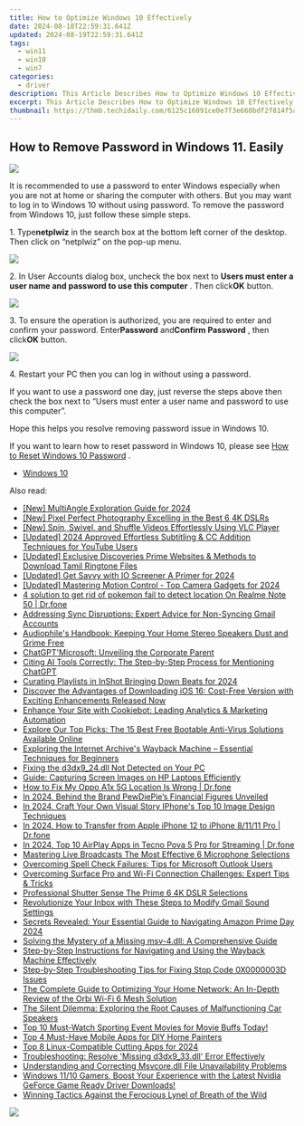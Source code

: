 ```yaml
---
title: How to Optimize Windows 10 Effectively
date: 2024-08-18T22:59:31.641Z
updated: 2024-08-19T22:59:31.641Z
tags:
  - win11
  - win10
  - win7
categories:
  - driver
description: This Article Describes How to Optimize Windows 10 Effectively
excerpt: This Article Describes How to Optimize Windows 10 Effectively
thumbnail: https://thmb.techidaily.com/6125c16091ce0e7f3e660bdf2f814f5a9cf410ddebad9670bd4cad45f7263474.jpg
---
```


## How to Remove Password in Windows 11. Easily

![](https://images.drivereasy.com/wp-content/uploads/2017/04/img_58e5bf033fa9e.jpg)

 It is recommended to use a password to enter Windows especially when you are not at home or sharing the computer with others. But you may want to log in to Windows 10 without using password. To remove the password from Windows 10, just follow these simple steps.

 1\. Type**netplwiz** in the search box at the bottom left corner of the desktop. Then click on “netplwiz” on the pop-up menu.

![](https://images.drivereasy.com/wp-content/uploads/2016/12/img_585a402340830.png)

 2\. In User Accounts dialog box, uncheck the box next to **Users must enter a user name and password to use this computer** . Then click**OK** button.

![](https://images.drivereasy.com/wp-content/uploads/2016/12/img_585a40e4d9472.png)

 3\. To ensure the operation is authorized, you are required to enter and confirm your password. Enter**Password** and**Confirm Password** , then click**OK** button.

![](https://images.drivereasy.com/wp-content/uploads/2016/12/img_585a417e5b5f5.png)

4\. Restart your PC then you can log in without using a password.

 If you want to use a password one day, just reverse the steps above then check the box next to “Users must enter a user name and password to use this computer”.

Hope this helps you resolve removing password issue in Windows 10.

 If you want to learn how to reset password in Windows 10, please see [How to Reset Windows 10 Password](https://tools.techidaily.com/drivereasy/download/) .

* [Windows 10](https://tools.techidaily.com/drivereasy/download/)

<ins class="adsbygoogle"
     style="display:block"
     data-ad-format="autorelaxed"
     data-ad-client="ca-pub-7571918770474297"
     data-ad-slot="1223367746"></ins>



<ins class="adsbygoogle"
     style="display:block"
     data-ad-client="ca-pub-7571918770474297"
     data-ad-slot="8358498916"
     data-ad-format="auto"
     data-full-width-responsive="true"></ins>

<span class="atpl-alsoreadstyle">Also read:</span>
<div><ul>
<li><a href="https://on-screen-recording.techidaily.com/new-multiangle-exploration-guide-for-2024/"><u>[New] MultiAngle Exploration Guide for 2024</u></a></li>
<li><a href="https://fox-boxes.techidaily.com/new-pixel-perfect-photography-excelling-in-the-best-6-4k-dslrs/"><u>[New] Pixel Perfect Photography  Excelling in the Best 6 4K DSLRs</u></a></li>
<li><a href="https://digital-screen-recording.techidaily.com/new-spin-swivel-and-shuffle-videos-effortlessly-using-vlc-player/"><u>[New] Spin, Swivel, and Shuffle Videos Effortlessly Using VLC Player</u></a></li>
<li><a href="https://youtube-sure.techidaily.com/ed-2024-approved-effortless-subtitling-and-cc-addition-techniques-for-youtube-users/"><u>[Updated] 2024 Approved  Effortless Subtitling & CC Addition Techniques for YouTube Users</u></a></li>
<li><a href="https://fox-boxes.techidaily.com/updated-exclusive-discoveries-prime-websites-and-methods-to-download-tamil-ringtone-files/"><u>[Updated] Exclusive Discoveries  Prime Websites & Methods to Download Tamil Ringtone Files</u></a></li>
<li><a href="https://screen-video-capture.techidaily.com/updated-get-savvy-with-io-screener-a-primer-for-2024/"><u>[Updated] Get Savvy with IO Screener  A Primer for 2024</u></a></li>
<li><a href="https://youtube-tips.techidaily.com/ed-mastering-motion-control-top-camera-gadgets-for-2024/"><u>[Updated] Mastering Motion Control - Top Camera Gadgets for 2024</u></a></li>
<li><a href="https://pokemon-go-android.techidaily.com/4-solution-to-get-rid-of-pokemon-fail-to-detect-location-on-realme-note-50-drfone-by-drfone-virtual-android/"><u>4 solution to get rid of pokemon fail to detect location On Realme Note 50 | Dr.fone</u></a></li>
<li><a href="https://tech-renaissance.techidaily.com/addressing-sync-disruptions-expert-advice-for-non-syncing-gmail-accounts/"><u>Addressing Sync Disruptions: Expert Advice for Non-Syncing Gmail Accounts</u></a></li>
<li><a href="https://tech-renaissance.techidaily.com/audiophiles-handbook-keeping-your-home-stereo-speakers-dust-and-grime-free/"><u>Audiophile's Handbook: Keeping Your Home Stereo Speakers Dust and Grime Free</u></a></li>
<li><a href="https://tech-renaissance.techidaily.com/chatgptmicrosoft-unveiling-the-corporate-parent/"><u>ChatGPT'Microsoft: Unveiling the Corporate Parent</u></a></li>
<li><a href="https://tech-renaissance.techidaily.com/citing-ai-tools-correctly-the-step-by-step-process-for-mentioning-chatgpt/"><u>Citing AI Tools Correctly: The Step-by-Step Process for Mentioning ChatGPT</u></a></li>
<li><a href="https://article-files.techidaily.com/curating-playlists-in-inshot-bringing-down-beats-for-2024/"><u>Curating Playlists in InShot  Bringing Down Beats for 2024</u></a></li>
<li><a href="https://tech-renaissance.techidaily.com/1722859088355-discover-the-advantages-of-downloading-ios-16-cost-free-version-with-exciting-enhancements-released-now/"><u>Discover the Advantages of Downloading iOS 16: Cost-Free Version with Exciting Enhancements Released Now</u></a></li>
<li><a href="https://data-safeguard.techidaily.com/enhance-your-site-with-cookiebot-leading-analytics-and-marketing-automation/"><u>Enhance Your Site with Cookiebot: Leading Analytics & Marketing Automation</u></a></li>
<li><a href="https://tech-renaissance.techidaily.com/explore-our-top-picks-the-15-best-free-bootable-anti-virus-solutions-available-online/"><u>Explore Our Top Picks: The 15 Best Free Bootable Anti-Virus Solutions Available Online</u></a></li>
<li><a href="https://tech-renaissance.techidaily.com/exploring-the-internet-archives-wayback-machine-essential-techniques-for-beginners/"><u>Exploring the Internet Archive's Wayback Machine – Essential Techniques for Beginners</u></a></li>
<li><a href="https://tech-renaissance.techidaily.com/fixing-the-d3dx924dll-not-detected-on-your-pc/"><u>Fixing the d3dx9_24.dll Not Detected on Your PC</u></a></li>
<li><a href="https://tech-renaissance.techidaily.com/guide-capturing-screen-images-on-hp-laptops-efficiently/"><u>Guide: Capturing Screen Images on HP Laptops Efficiently</u></a></li>
<li><a href="https://fake-location.techidaily.com/how-to-fix-my-oppo-a1x-5g-location-is-wrong-drfone-by-drfone-virtual-android/"><u>How to Fix My Oppo A1x 5G Location Is Wrong | Dr.fone</u></a></li>
<li><a href="https://extra-tips.techidaily.com/in-2024-behind-the-brand-pewdiepies-financial-figures-unveiled/"><u>In 2024, Behind the Brand  PewDiePie’s Financial Figures Unveiled</u></a></li>
<li><a href="https://article-knowledge.techidaily.com/in-2024-craft-your-own-visual-story-iphones-top-10-image-design-techniques/"><u>In 2024, Craft Your Own Visual Story  IPhone's Top 10 Image Design Techniques</u></a></li>
<li><a href="https://iphone-transfer.techidaily.com/in-2024-how-to-transfer-from-apple-iphone-12-to-iphone-81111-pro-drfone-by-drfone-transfer-from-ios/"><u>In 2024, How to Transfer from Apple iPhone 12 to iPhone 8/11/11 Pro | Dr.fone</u></a></li>
<li><a href="https://screen-mirror.techidaily.com/in-2024-top-10-airplay-apps-in-tecno-pova-5-pro-for-streaming-drfone-by-drfone-android/"><u>In 2024, Top 10 AirPlay Apps in Tecno Pova 5 Pro for Streaming | Dr.fone</u></a></li>
<li><a href="https://extra-information.techidaily.com/mastering-live-broadcasts-the-most-effective-6-microphone-selections/"><u>Mastering Live Broadcasts  The Most Effective 6 Microphone Selections</u></a></li>
<li><a href="https://tech-renaissance.techidaily.com/overcoming-spell-check-failures-tips-for-microsoft-outlook-users/"><u>Overcoming Spell Check Failures: Tips for Microsoft Outlook Users</u></a></li>
<li><a href="https://tech-renaissance.techidaily.com/overcoming-surface-pro-and-wi-fi-connection-challenges-expert-tips-and-tricks/"><u>Overcoming Surface Pro and Wi-Fi Connection Challenges: Expert Tips & Tricks</u></a></li>
<li><a href="https://extra-lessons.techidaily.com/professional-shutter-sense-the-prime-6-4k-dslr-selections/"><u>Professional Shutter Sense  The Prime 6 4K DSLR Selections</u></a></li>
<li><a href="https://tech-renaissance.techidaily.com/revolutionize-your-inbox-with-these-steps-to-modify-gmail-sound-settings/"><u>Revolutionize Your Inbox with These Steps to Modify Gmail Sound Settings</u></a></li>
<li><a href="https://tech-renaissance.techidaily.com/secrets-revealed-your-essential-guide-to-navigating-amazon-prime-day-2024/"><u>Secrets Revealed: Your Essential Guide to Navigating Amazon Prime Day 2024</u></a></li>
<li><a href="https://tech-renaissance.techidaily.com/solving-the-mystery-of-a-missing-msv-4dll-a-comprehensive-guide/"><u>Solving the Mystery of a Missing msv-4.dll: A Comprehensive Guide</u></a></li>
<li><a href="https://technical-tips.techidaily.com/step-by-step-instructions-for-navigating-and-using-the-wayback-machine-effectively/"><u>Step-by-Step Instructions for Navigating and Using the Wayback Machine Effectively</u></a></li>
<li><a href="https://tech-renaissance.techidaily.com/step-by-step-troubleshooting-tips-for-fixing-stop-code-0x0000003d-issues/"><u>Step-by-Step Troubleshooting Tips for Fixing Stop Code 0X0000003D Issues</u></a></li>
<li><a href="https://buynow-tips.techidaily.com/the-complete-guide-to-optimizing-your-home-network-an-in-depth-review-of-the-orbi-wi-fi-6-mesh-solution/"><u>The Complete Guide to Optimizing Your Home Network: An In-Depth Review of the Orbi Wi-Fi 6 Mesh Solution</u></a></li>
<li><a href="https://tech-renaissance.techidaily.com/the-silent-dilemma-exploring-the-root-causes-of-malfunctioning-car-speakers/"><u>The Silent Dilemma: Exploring the Root Causes of Malfunctioning Car Speakers</u></a></li>
<li><a href="https://tech-renaissance.techidaily.com/top-10-must-watch-sporting-event-movies-for-movie-buffs-today/"><u>Top 10 Must-Watch Sporting Event Movies for Movie Buffs Today!</u></a></li>
<li><a href="https://tech-renaissance.techidaily.com/top-4-must-have-mobile-apps-for-diy-home-painters/"><u>Top 4 Must-Have Mobile Apps for DIY Home Painters</u></a></li>
<li><a href="https://facebook-video-share.techidaily.com/top-8-linux-compatible-cutting-apps-for-2024/"><u>Top 8 Linux-Compatible Cutting Apps for 2024</u></a></li>
<li><a href="https://tech-renaissance.techidaily.com/troubleshooting-resolve-missing-d3dx933dll-error-effectively/"><u>Troubleshooting: Resolve 'Missing d3dx9_33.dll' Error Effectively</u></a></li>
<li><a href="https://tech-renaissance.techidaily.com/understanding-and-correcting-msvcoredll-file-unavailability-problems/"><u>Understanding and Correcting Msvcore.dll File Unavailability Problems</u></a></li>
<li><a href="https://driver-download.techidaily.com/1722957623786-windows-1110-gamers-boost-your-experience-with-the-latest-nvidia-geforce-game-ready-driver-downloads/"><u>Windows 11/10 Gamers, Boost Your Experience with the Latest Nvidia GeForce Game Ready Driver Downloads!</u></a></li>
<li><a href="https://tech-renaissance.techidaily.com/winning-tactics-against-the-ferocious-lynel-of-breath-of-the-wild/"><u>Winning Tactics Against the Ferocious Lynel of Breath of the Wild</u></a></li>
</ul></div>

<!-- affiliate ads begin -->
<a href="https://store.bitdefender.com/affiliate.php?ACCOUNT=BITLATIN&AFFILIATE=108875&PATH=http%3A%2F%2Fwww.bitdefender.com%2Fbusiness%3FAFFILIATE%3D108875%26RESOURCE%3D30%2525%2BOff%2Ball%2BGravityZone%2BProducts"><img src="https://www.bitdefender.com/content/dam/bitdefender/business/campaign/1200X628.png" border="0"></a>
<!-- affiliate ads end -->